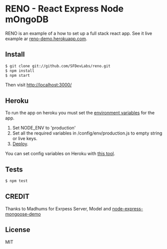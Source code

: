 
# RENO - React Express Node mOngoDB 

RENO is an example of a how to set up a full stack react app. See it live
example ar [reno-demo.herokuapp.com](https://reno-demo.herokuapp.com).

## Install

```sh
$ git clone git://github.com/SFDevLabs/reno.git
$ npm install
$ npm start
```

Then visit [http://localhost:3000/](http://localhost:3000/)


## Heroku

To run the app on heroku you must set the [environment variables](https://nodejs.org/api/process.html#process_process_env) for the app.


1. Set NODE_ENV to 'production'
2. Set all the required variables in /config/env/production.js to empty string or live keys.
3. [Deploy](https://devcenter.heroku.com/articles/getting-started-with-nodejs#introduction).


	
You can set config variables on Heroku with [this tool](https://devcenter.heroku.com/articles/config-vars#setting-up-config-vars-for-a-deployed-application).


## Tests

```sh
$ npm test
```

## CREDIT

Thanks to Madhums for Exrpess Server, Model and [node-express-mongoose-demo](https://github.com/madhums/node-express-mongoose-demo)


## License

MIT